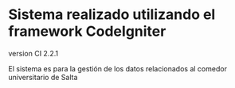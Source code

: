 
Sistema realizado utilizando el framework CodeIgniter
=====================================================

version CI 2.2.1

El sistema es para la gestión de los datos relacionados al comedor universitario de Salta

